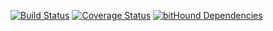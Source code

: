 [![Build Status](https://travis-ci.org/JanBaunooo/test.svg?branch=master)](https://travis-ci.org/JanBaunooo/test)
[![Coverage Status](https://coveralls.io/repos/github/JanBaunooo/test/badge.svg?branch=master)](https://coveralls.io/github/JanBaunooo/test?branch=master)
[![bitHound Dependencies](https://www.bithound.io/github/JanBaunooo/test/badges/dependencies.svg)](https://www.bithound.io/github/JanBaunooo/test/master/dependencies/npm)
